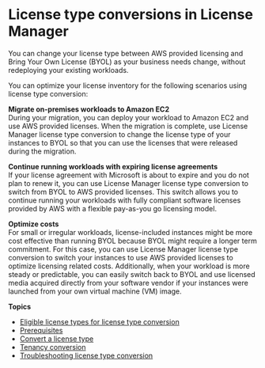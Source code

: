 # License type conversions in License Manager<a name="license-conversion"></a>

You can change your license type between AWS provided licensing and Bring Your Own License \(BYOL\) as your business needs change, without redeploying your existing workloads\. 

You can optimize your license inventory for the following scenarios using license type conversion:

**Migrate on\-premises workloads to Amazon EC2**  
During your migration, you can deploy your workload to Amazon EC2 and use AWS provided licenses\. When the migration is complete, use License Manager license type conversion to change the license type of your instances to BYOL so that you can use the licenses that were released during the migration\.

**Continue running workloads with expiring license agreements**  
If your license agreement with Microsoft is about to expire and you do not plan to renew it, you can use License Manager license type conversion to switch from BYOL to AWS provided licenses\. This switch allows you to continue running your workloads with fully compliant software licenses provided by AWS with a flexible pay\-as\-you go licensing model\.

**Optimize costs**  
For small or irregular workloads, license\-included instances might be more cost effective than running BYOL because BYOL might require a longer term commitment\. For this case, you can use License Manager license type conversion to switch your instances to use AWS provided licenses to optimize licensing related costs\. Additionally, when your workload is more steady or predictable, you can easily switch back to BYOL and use licensed media acquired directly from your software vendor if your instances were launched from your own virtual machine \(VM\) image\.

**Topics**
+ [Eligible license types for license type conversion](conversion-types.md)
+ [Prerequisites](conversion-prerequisites.md)
+ [Convert a license type](conversion-procedures.md)
+ [Tenancy conversion](conversion-tenancy.md)
+ [Troubleshooting license type conversion](conversion-troubleshooting.md)